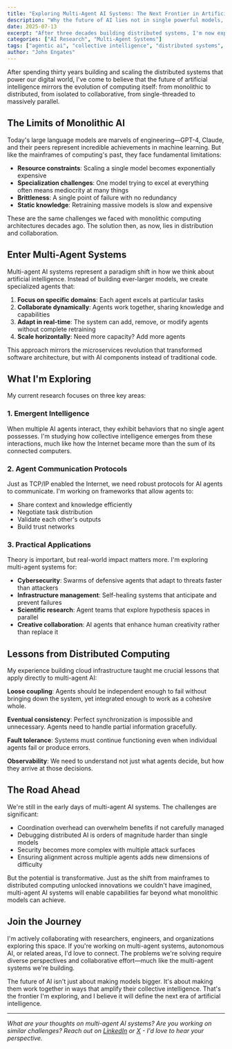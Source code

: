 ```yaml
---
title: "Exploring Multi-Agent AI Systems: The Next Frontier in Artificial Intelligence"
description: "Why the future of AI lies not in single powerful models, but in the collaboration of specialized agents working together"
date: 2025-07-13
excerpt: "After three decades building distributed systems, I'm now exploring how the same principles that revolutionized computing can transform AI through multi-agent collaboration."
categories: ["AI Research", "Multi-Agent Systems"]
tags: ["agentic ai", "collective intelligence", "distributed systems", "ai agents"]
author: "John Engates"
---
```


After spending thirty years building and scaling the distributed systems that power our digital world, I've come to believe that the future of artificial intelligence mirrors the evolution of computing itself: from monolithic to distributed, from isolated to collaborative, from single-threaded to massively parallel.

## The Limits of Monolithic AI

Today's large language models are marvels of engineering—GPT-4, Claude, and their peers represent incredible achievements in machine learning. But like the mainframes of computing's past, they face fundamental limitations:

- **Resource constraints**: Scaling a single model becomes exponentially expensive
- **Specialization challenges**: One model trying to excel at everything often means mediocrity at many things
- **Brittleness**: A single point of failure with no redundancy
- **Static knowledge**: Retraining massive models is slow and expensive

These are the same challenges we faced with monolithic computing architectures decades ago. The solution then, as now, lies in distribution and collaboration.

## Enter Multi-Agent Systems

Multi-agent AI systems represent a paradigm shift in how we think about artificial intelligence. Instead of building ever-larger models, we create specialized agents that:

1. **Focus on specific domains**: Each agent excels at particular tasks
2. **Collaborate dynamically**: Agents work together, sharing knowledge and capabilities
3. **Adapt in real-time**: The system can add, remove, or modify agents without complete retraining
4. **Scale horizontally**: Need more capacity? Add more agents

This approach mirrors the microservices revolution that transformed software architecture, but with AI components instead of traditional code.

## What I'm Exploring

My current research focuses on three key areas:

### 1. Emergent Intelligence
When multiple AI agents interact, they exhibit behaviors that no single agent possesses. I'm studying how collective intelligence emerges from these interactions, much like how the Internet became more than the sum of its connected computers.

### 2. Agent Communication Protocols
Just as TCP/IP enabled the Internet, we need robust protocols for AI agents to communicate. I'm working on frameworks that allow agents to:
- Share context and knowledge efficiently
- Negotiate task distribution
- Validate each other's outputs
- Build trust networks

### 3. Practical Applications
Theory is important, but real-world impact matters more. I'm exploring multi-agent systems for:
- **Cybersecurity**: Swarms of defensive agents that adapt to threats faster than attackers
- **Infrastructure management**: Self-healing systems that anticipate and prevent failures
- **Scientific research**: Agent teams that explore hypothesis spaces in parallel
- **Creative collaboration**: AI agents that enhance human creativity rather than replace it

## Lessons from Distributed Computing

My experience building cloud infrastructure taught me crucial lessons that apply directly to multi-agent AI:

**Loose coupling**: Agents should be independent enough to fail without bringing down the system, yet integrated enough to work as a cohesive whole.

**Eventual consistency**: Perfect synchronization is impossible and unnecessary. Agents need to handle partial information gracefully.

**Fault tolerance**: Systems must continue functioning even when individual agents fail or produce errors.

**Observability**: We need to understand not just what agents decide, but how they arrive at those decisions.

## The Road Ahead

We're still in the early days of multi-agent AI systems. The challenges are significant:
- Coordination overhead can overwhelm benefits if not carefully managed
- Debugging distributed AI is orders of magnitude harder than single models
- Security becomes more complex with multiple attack surfaces
- Ensuring alignment across multiple agents adds new dimensions of difficulty

But the potential is transformative. Just as the shift from mainframes to distributed computing unlocked innovations we couldn't have imagined, multi-agent AI systems will enable capabilities far beyond what monolithic models can achieve.

## Join the Journey

I'm actively collaborating with researchers, engineers, and organizations exploring this space. If you're working on multi-agent systems, autonomous AI, or related areas, I'd love to connect. The problems we're solving require diverse perspectives and collaborative effort—much like the multi-agent systems we're building.

The future of AI isn't just about making models bigger. It's about making them work together in ways that amplify their collective intelligence. That's the frontier I'm exploring, and I believe it will define the next era of artificial intelligence.

---

*What are your thoughts on multi-agent AI systems? Are you working on similar challenges? Reach out on [LinkedIn](https://www.linkedin.com/in/jengates/) or [X](https://x.com/jengates) - I'd love to hear your perspective.*